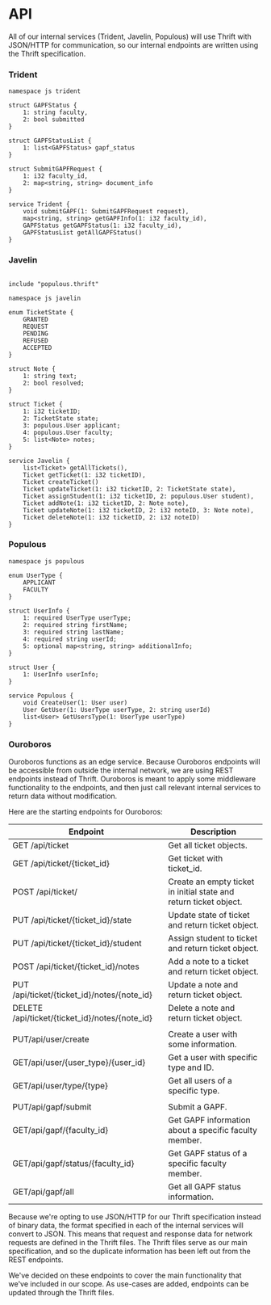 # API
All of our internal services (Trident, Javelin, Populous) will use Thrift with JSON/HTTP for communication, so our internal endpoints are written using the Thrift specification. 

###  Trident

``` thrift
namespace js trident

struct GAPFStatus {
    1: string faculty,
    2: bool submitted
}

struct GAPFStatusList {
    1: list<GAPFStatus> gapf_status
}

struct SubmitGAPFRequest {
    1: i32 faculty_id,
    2: map<string, string> document_info
}

service Trident {
    void submitGAPF(1: SubmitGAPFRequest request),
    map<string, string> getGAPFInfo(1: i32 faculty_id),
    GAPFStatus getGAPFStatus(1: i32 faculty_id),
    GAPFStatusList getAllGAPFStatus()
}
```

###  Javelin

``` thrift

include "populous.thrift"

namespace js javelin 

enum TicketState {
    GRANTED
    REQUEST
    PENDING
    REFUSED
    ACCEPTED
}

struct Note {
    1: string text;
    2: bool resolved;
}

struct Ticket {
    1: i32 ticketID;
    2: TicketState state;
    3: populous.User applicant;
    4: populous.User faculty;
    5: list<Note> notes;
}

service Javelin {
    list<Ticket> getAllTickets(),
    Ticket getTicket(1: i32 ticketID),
    Ticket createTicket()
    Ticket updateTicket(1: i32 ticketID, 2: TicketState state),
    Ticket assignStudent(1: i32 ticketID, 2: populous.User student),
    Ticket addNote(1: i32 ticketID, 2: Note note),
    Ticket updateNote(1: i32 ticketID, 2: i32 noteID, 3: Note note),
    Ticket deleteNote(1: i32 ticketID, 2: i32 noteID)
}
```

### Populous
``` thrift
namespace js populous 

enum UserType {
    APPLICANT
    FACULTY
}

struct UserInfo {
    1: required UserType userType;
    2: required string firstName;
    3: required string lastName;
    4: required string userId;
    5: optional map<string, string> additionalInfo;
}

struct User {
    1: UserInfo userInfo;
}

service Populous {
    void CreateUser(1: User user)
    User GetUser(1: UserType userType, 2: string userId)
    list<User> GetUsersType(1: UserType userType)
}
```

### Ouroboros
Ouroboros functions as an edge service. Because Ouroboros endpoints will be accessible from outside the internal network, we are using REST endpoints instead of Thrift. Ouroboros is meant to apply some middleware functionality to the endpoints, and then just call relevant internal services to return data without modification.

Here are the starting endpoints for Ouroboros: 

| Endpoint                                       | Description                                                       |
|------------------------------------------------|-------------------------------------------------------------------|
| GET /api/ticket                                | Get all ticket objects.                                           |
| GET /api/ticket/{ticket_id}                    | Get ticket with ticket_id.                                        |
| POST /api/ticket/                              | Create an empty ticket in initial state and return ticket object. |
| PUT /api/ticket/{ticket_id}/state              | Update state of ticket and return ticket object.                  |
| PUT /api/ticket/{ticket_id}/student            | Assign student to ticket and return ticket object.                |
| POST /api/ticket/{ticket_id}/notes             | Add a note to a ticket and return ticket object.                  |
| PUT /api/ticket/{ticket_id}/notes/{note_id}    | Update a note and return ticket object.                           |
| DELETE /api/ticket/{ticket_id}/notes/{note_id} | Delete a note and return ticket object.                           |
|                                                |                                                                   |
| PUT/api/user/create                            | Create a user with some information.                              |
| GET/api/user/{user_type}/{user_id}             | Get a user with specific type and ID.                             |
| GET/api/user/type/{type}                       | Get all users of a specific type.                                 |
|                                                |                                                                   |
| PUT/api/gapf/submit                            | Submit a GAPF.                                                    |
| GET/api/gapf/{faculty_id}                      | Get GAPF information about a specific faculty member.             |
| GET/api/gapf/status/{faculty_id}               | Get GAPF status of a specific faculty member.                     |
| GET/api/gapf/all                               | Get all GAPF status information.                                  |


Because we're opting to use JSON/HTTP for our Thrift specification instead of binary data, the format specified in each of the internal services will convert to JSON. This means that request and response data for network requests are defined in the Thrift files. The Thrift files serve as our main specification, and so the duplicate information has been left out from the REST endpoints. 

We've decided on these endpoints to cover the main functionality that we've included in our scope. As use-cases are added, endpoints can be updated through the Thrift files.
